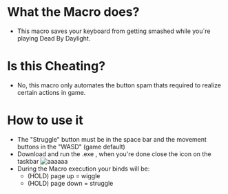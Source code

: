 # What the Macro does?
* This macro saves your keyboard from getting smashed while you´re playing Dead By Daylight.

# Is this Cheating?
* No, this macro only automates the button spam thats required to realize certain actions in game.

# How to use it
* The "Struggle" button must be in the space bar and the movement buttons in the "WASD" (game default)
* Download and run the .exe , when you're done close the icon on the taskbar ![aaaaaa](https://user-images.githubusercontent.com/36304846/90157444-1fe83080-dd64-11ea-86be-61eb19e8c91b.png)
* During the Macro execution your binds will be:
    * (HOLD) page up = wiggle
    * (HOLD) page down = struggle
